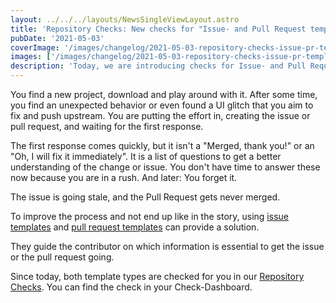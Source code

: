 ```yaml
---
layout: ../../../layouts/NewsSingleViewLayout.astro
title: 'Repository Checks: New checks for "Issue- and Pull Request templates"'
pubDate: '2021-05-03'
coverImage: '/images/changelog/2021-05-03-repository-checks-issue-pr-templates/issue-pull-request-template.png'
images: ['/images/changelog/2021-05-03-repository-checks-issue-pr-templates/issue-pull-request-template.png']
description: 'Today, we are introducing checks for Issue- and Pull Request-Templates.'
---
```


You find a new project, download and play around with it.
After some time, you find an unexpected behavior or even found a UI glitch that you aim to fix and push upstream.
You are putting the effort in, creating the issue or pull request, and waiting for the first response.

The first response comes quickly, but it isn't a "Merged, thank you!" or an "Oh, I will fix it immediately".
It is a list of questions to get a better understanding of the change or issue.
You don't have time to answer these now because you are in a rush.
And later: You forget it.

The issue is going stale, and the Pull Request gets never merged.

To improve the process and not end up like in the story, using [issue templates](https://docs.github.com/en/communities/using-templates-to-encourage-useful-issues-and-pull-requests/configuring-issue-templates-for-your-repository) and [pull request templates](https://docs.github.com/en/communities/using-templates-to-encourage-useful-issues-and-pull-requests/creating-a-pull-request-template-for-your-repository) can provide a solution.

They guide the contributor on which information is essential to get the issue or the pull request going.

Since today, both template types are checked for you in our [Repository Checks](/changelog/entry/2021-04-26-repository-checks-open-source-best-practices).
You can find the check in your Check-Dashboard.
